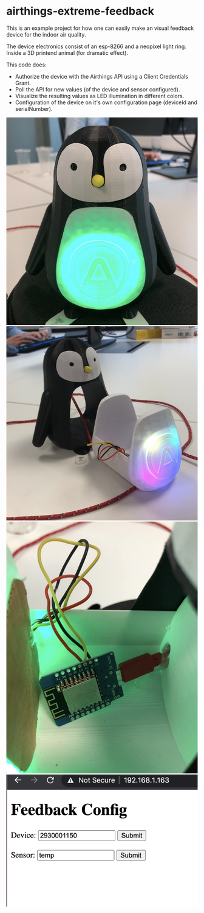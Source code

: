 # airthings-extreme-feedback

This is an example project for how one can easily make an visual feedback device for the indoor air quality.

The device electronics consist of an esp-8266 and a neopixel light ring.
Inside a 3D printend animal (for dramatic effect).

This code does:
- Authorize the device with the Airthings API using a Client Credentials Grant.
- Poll the API for new values (of the device and sensor configured).
- Visualize the resulting values as LED illumination in different colors.
- Configuration of the device on it's own configuration page (deviceId and serialNumber).

![Pingwing Externals](doc/external-ping.png)
![Pingwing Open](doc/open-ping.png)
![Pingwing Internals](doc/internal-ping.png)
![Pingwing Config](doc/config-ping.png)